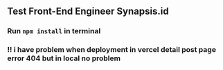 ## Test Front-End Engineer Synapsis.id

### Run `npm install` in terminal

### !! i have problem when deployment in vercel detail post page error 404 but in local no problem
